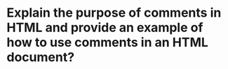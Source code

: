 # Explain the purpose of comments in HTML and provide an example of how to use comments in an HTML document?
